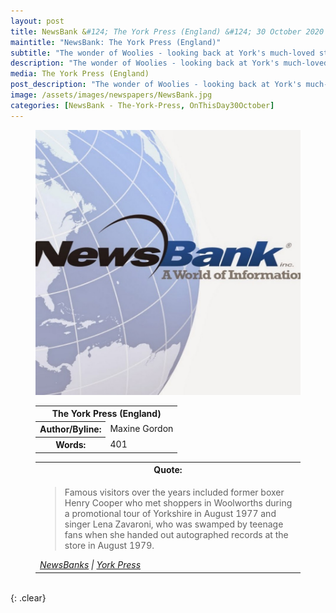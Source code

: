 ```yaml
---
layout: post
title: NewsBank &#124; The York Press (England) &#124; 30 October 2020
maintitle: "NewsBank: The York Press (England)"
subtitle: "The wonder of Woolies - looking back at York's much-loved store in pictures"
description: "The wonder of Woolies - looking back at York's much-loved store in pictures"
media: The York Press (England)
post_description: "The wonder of Woolies - looking back at York's much-loved store in pictures"
image: /assets/images/newspapers/NewsBank.jpg
categories: [NewsBank - The-York-Press, OnThisDay30October]
---
```


<figure class="fig1">
<img src="/assets/images/newspapers/NewsBank.jpg" class="full-width"/>
</figure>

<figure class="fig2">
<table>
<tr>
<th colspan="2" style="text-align:center;">The York Press (England)</th>
</tr>

<tr>
<th>Author/Byline:</th><td>Maxine Gordon</td>
</tr>

<tr>
<th>Words:</th><td>401</td>
</tr>
</table>
</figure>

<figure class="fig3">
<table>
<tr>
<th>Quote:</th>
</tr>

<tr>
<td>
<blockquote>Famous visitors over the years included former boxer Henry Cooper who met shoppers in Woolworths during a promotional tour of Yorkshire in August 1977 and singer Lena Zavaroni, who was swamped by teenage fans when she handed out autographed records at the store in August 1979.</blockquote>
<cite><a class="external-link" href="https://infoweb.newsbank.com/apps/news/openurl?ctx_ver=z39.88-2004&rft_id=info%3Asid/infoweb.newsbank.com&svc_dat=UKNB&req_dat=55CA6C602C984FD8A3DCC6AF6BF4AE70&rft_val_format=info%3Aofi/fmt%3Akev%3Amtx%3Actx&rft_dat=document_id%3Anews%252F17E6ECE2ED507AA8">NewsBanks</a> &#124; <a class="external-link" href="https://www.yorkpress.co.uk/news/18828581.woolworths-york---look-back-pictures/">York Press</a></cite>
</td>
</tr>
</table>
</figure>

<br />{: .clear}

